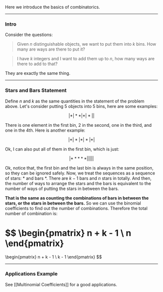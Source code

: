  Here we introduce the basics of combinatorics. 

---
### **Intro**

Consider the questions: 

> Given $n$ distinguishable objects, we want to put them into $k$ bins. How many are ways are there to put it? 

> I have $k$ integers and I want to add them up to $n$, how many ways are there to add to that? 

They are exactly the same thing. 

---
### **Stars and Bars Statement**

Define $n$ and $k$ as the same quantities in the statement of the problem above. Let's consider putting 5 objects into 5 bins, here are some examples: 

$$
|*|**|*|*||
$$

There is one element in the first bin, 2 in the second, one in the third, and one in the 4th. Here is another example: 

$$
|*|*|*|*|*|
$$

Ok, I can also put all of them in the first bin, which is just: 

$$
|*****|||||
$$

Ok, notice that, the first bin and the last bin is always in the same position, so they can be ignored safely. Now, we treat the sequences as a sequence of stars: $*$ and bars $*$. There are $k - 1$ bars and $n$ stars in totally. And then, the number of ways to arrange the stars and the bars is equivalent to the number of ways of putting the stars in between the bars. 

**That is the same as counting the combinations of bars in between the stars, or the stars in between the bars.** So we can use the binomial coefficients to find out the number of combinations. Therefore the total number of combination is: 

$$
\begin{pmatrix}
    n + k - 1 \\ n
\end{pmatrix}
=
\begin{pmatrix}
    n + k - 1 \\ k - 1
\end{pmatrix}
$$


---
### **Applications Example**

See [[Multinomial Coefficients]] for a good applications. 



